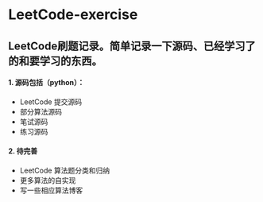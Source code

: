# LeetCode-exercise
LeetCode刷题记录。简单记录一下源码、已经学习了的和要学习的东西。
----
#### 1. 源码包括（python）：
  - LeetCode 提交源码
  - 部分算法源码
  - 笔试源码
  - 练习源码

#### 2. 待完善
  - LeetCode 算法题分类和归纳
  - 更多算法的自实现
  - 写一些相应算法博客
